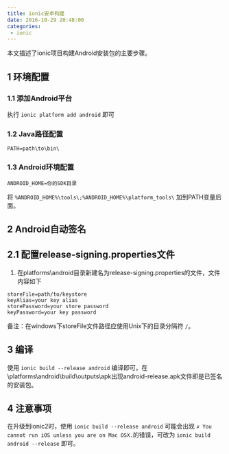 ```yaml
---
title: ionic安卓构建
date: 2016-10-29 20:48:00
categories:
 - ionic
---
```


本文描述了ionic项目构建Android安装包的主要步骤。

<!--more-->

## 1 环境配置

### 1.1 添加Android平台

执行  `ionic platform add android` 即可

### 1.2 Java路径配置

```
PATH=path\to\bin\
```

### 1.3 Android环境配置

```
ANDROID_HOME=你的SDK目录
```
将 `%ANDROID_HOME%\tools\;%ANDROID_HOME%\platform_tools\` 加到PATH变量后面。

## 2 Android自动签名

## 2.1 配置release-signing.properties文件

1. 在platforms\android目录新建名为release-signing.properties的文件，文件内容如下

```
storeFile=path/to/keystore
keyAlias=your key alias
storePassword=your store password
keyPassword=your key password
```

备注：在windows下storeFile文件路径应使用Unix下的目录分隔符 `/`。

## 3 编译

使用 `ionic build --release android` 编译即可，在\platforms\android\build\outputs\apk出现android-release.apk文件即是已签名的安装包。

## 4 注意事项

在升级到ionic2时，使用 `ionic build --release android` 可能会出现 `✗ You cannot run iOS unless you are on Mac OSX.`的错误，可改为 `ionic build android --release` 即可。
